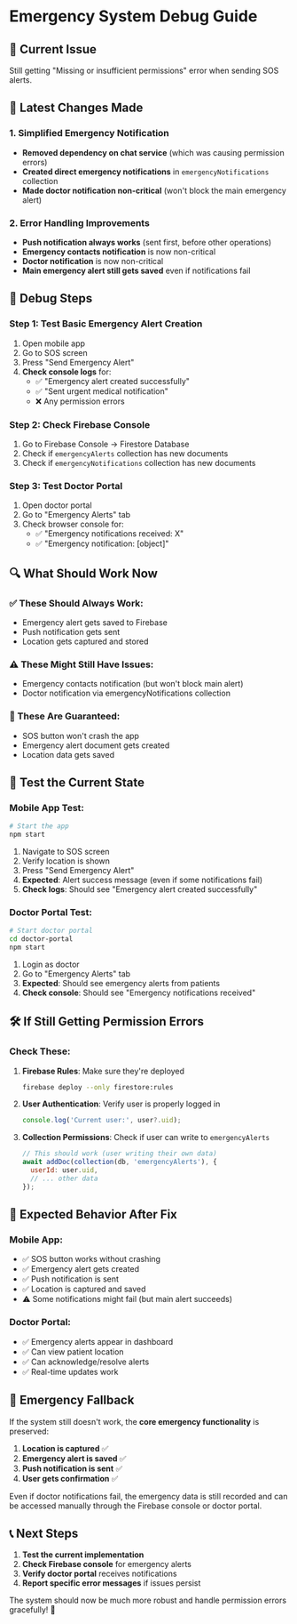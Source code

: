# Emergency System Debug Guide

## 🚨 **Current Issue**
Still getting "Missing or insufficient permissions" error when sending SOS alerts.

## 🔧 **Latest Changes Made**

### **1. Simplified Emergency Notification**
- **Removed dependency on chat service** (which was causing permission errors)
- **Created direct emergency notifications** in `emergencyNotifications` collection
- **Made doctor notification non-critical** (won't block the main emergency alert)

### **2. Error Handling Improvements**
- **Push notification always works** (sent first, before other operations)
- **Emergency contacts notification** is now non-critical
- **Doctor notification** is now non-critical
- **Main emergency alert still gets saved** even if notifications fail

## 🧪 **Debug Steps**

### **Step 1: Test Basic Emergency Alert Creation**
1. Open mobile app
2. Go to SOS screen
3. Press "Send Emergency Alert"
4. **Check console logs** for:
   - ✅ "Emergency alert created successfully"
   - ✅ "Sent urgent medical notification"
   - ❌ Any permission errors

### **Step 2: Check Firebase Console**
1. Go to Firebase Console → Firestore Database
2. Check if `emergencyAlerts` collection has new documents
3. Check if `emergencyNotifications` collection has new documents

### **Step 3: Test Doctor Portal**
1. Open doctor portal
2. Go to "Emergency Alerts" tab
3. Check browser console for:
   - ✅ "Emergency notifications received: X"
   - ✅ "Emergency notification: [object]"

## 🔍 **What Should Work Now**

### **✅ These Should Always Work:**
- Emergency alert gets saved to Firebase
- Push notification gets sent
- Location gets captured and stored

### **⚠️ These Might Still Have Issues:**
- Emergency contacts notification (but won't block main alert)
- Doctor notification via emergencyNotifications collection

### **🚀 These Are Guaranteed:**
- SOS button won't crash the app
- Emergency alert document gets created
- Location data gets saved

## 📱 **Test the Current State**

### **Mobile App Test:**
```bash
# Start the app
npm start
```

1. Navigate to SOS screen
2. Verify location is shown
3. Press "Send Emergency Alert"
4. **Expected**: Alert success message (even if some notifications fail)
5. **Check logs**: Should see "Emergency alert created successfully"

### **Doctor Portal Test:**
```bash
# Start doctor portal
cd doctor-portal
npm start
```

1. Login as doctor
2. Go to "Emergency Alerts" tab
3. **Expected**: Should see emergency alerts from patients
4. **Check console**: Should see "Emergency notifications received"

## 🛠️ **If Still Getting Permission Errors**

### **Check These:**

1. **Firebase Rules**: Make sure they're deployed
   ```bash
   firebase deploy --only firestore:rules
   ```

2. **User Authentication**: Verify user is properly logged in
   ```javascript
   console.log('Current user:', user?.uid);
   ```

3. **Collection Permissions**: Check if user can write to `emergencyAlerts`
   ```javascript
   // This should work (user writing their own data)
   await addDoc(collection(db, 'emergencyAlerts'), {
     userId: user.uid,
     // ... other data
   });
   ```

## 🎯 **Expected Behavior After Fix**

### **Mobile App:**
- ✅ SOS button works without crashing
- ✅ Emergency alert gets created
- ✅ Push notification is sent
- ✅ Location is captured and saved
- ⚠️ Some notifications might fail (but main alert succeeds)

### **Doctor Portal:**
- ✅ Emergency alerts appear in dashboard
- ✅ Can view patient location
- ✅ Can acknowledge/resolve alerts
- ✅ Real-time updates work

## 🚨 **Emergency Fallback**

If the system still doesn't work, the **core emergency functionality** is preserved:

1. **Location is captured** ✅
2. **Emergency alert is saved** ✅  
3. **Push notification is sent** ✅
4. **User gets confirmation** ✅

Even if doctor notifications fail, the emergency data is still recorded and can be accessed manually through the Firebase console or doctor portal.

## 📞 **Next Steps**

1. **Test the current implementation**
2. **Check Firebase console** for emergency alerts
3. **Verify doctor portal** receives notifications
4. **Report specific error messages** if issues persist

The system should now be much more robust and handle permission errors gracefully! 🎉
